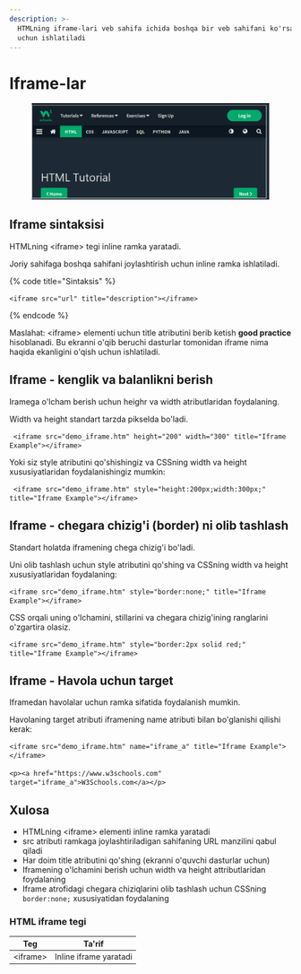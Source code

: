 ```yaml
---
description: >-
  HTMLning iframe-lari veb sahifa ichida boshqa bir veb sahifani ko'rsatish
  uchun ishlatiladi
---
```


# Iframe-lar

<figure><img src="../../.gitbook/assets/image (200).png" alt=""><figcaption></figcaption></figure>

## Iframe sintaksisi

HTMLning \<iframe> tegi inline ramka yaratadi.

Joriy sahifaga boshqa sahifani joylashtirish uchun inline ramka ishlatiladi.

{% code title="Sintaksis" %}
```
<iframe src="url" title="description"></iframe> 
```
{% endcode %}

Maslahat: \<iframe> elementi uchun title atributini berib ketish **good practice** hisoblanadi. Bu ekranni o'qib beruchi dasturlar tomonidan iframe nima haqida ekanligini o'qish uchun ishlatiladi.

## Iframe - kenglik va balanlikni berish

Iramega o'lcham berish uchun heighr va width atributlaridan foydalaning.

Width va height standart tarzda pikselda bo'ladi.

```
 <iframe src="demo_iframe.htm" height="200" width="300" title="Iframe Example"></iframe> 
```

Yoki siz style atributini qo'shishingiz va CSSning width va height xususiyatlaridan foydalanishingiz mumkin:

```
 <iframe src="demo_iframe.htm" style="height:200px;width:300px;" title="Iframe Example"></iframe> 
```

## Iframe - chegara chizig'i (border) ni olib tashlash

Standart holatda iframening chega chizig'i bo'ladi.

Uni olib tashlash uchun style atributini qo'shing va CSSning width va height xususiyatlaridan foydalaning:

```
<iframe src="demo_iframe.htm" style="border:none;" title="Iframe Example"></iframe> 
```

CSS orqali uning o'lchamini, stillarini va chegara chizig'ining ranglarini o'zgartira olasiz.

```
<iframe src="demo_iframe.htm" style="border:2px solid red;" title="Iframe Example"></iframe> 
```

## Iframe - Havola uchun target

Iframedan havolalar uchun ramka sifatida foydalanish mumkin.

Havolaning target atributi iframening name atributi bilan bo'glanishi qilishi kerak:

```
<iframe src="demo_iframe.htm" name="iframe_a" title="Iframe Example"></iframe>

<p><a href="https://www.w3schools.com" target="iframe_a">W3Schools.com</a></p>
```

## Xulosa

* HTMLning \<iframe> elementi inline ramka yaratadi
* src atributi ramkaga joylashtiriladigan sahifaning URL manzilini qabul qiladi
* Har doim title atributini qo'shing (ekranni o'quvchi dasturlar uchun)
* Iframening o'lchamini berish uchun width va height attributlaridan foydalaning
* Iframe atrofidagi chegara chiziqlarini olib tashlash uchun CSSning `border:none;` xususiyatidan foydalaning

### HTML iframe tegi

| Teg       | Ta'rif                 |
| --------- | ---------------------- |
| \<iframe> | Inline iframe yaratadi |
